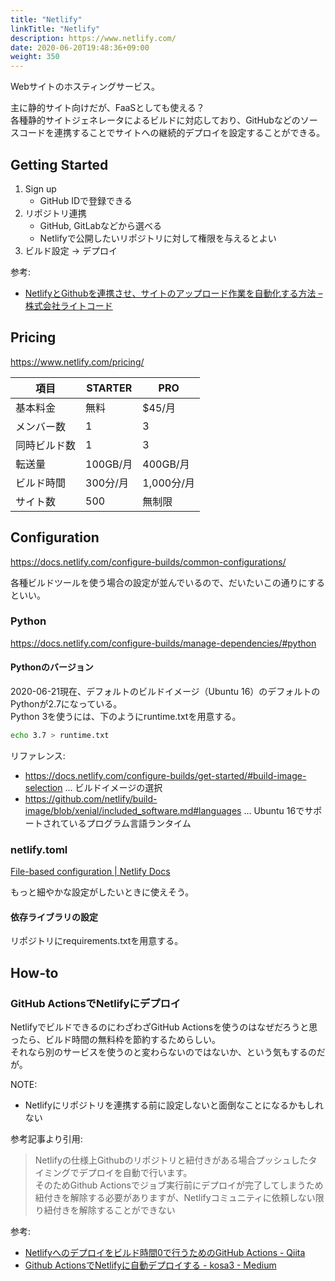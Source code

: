 ```yaml
---
title: "Netlify"
linkTitle: "Netlify"
description: https://www.netlify.com/
date: 2020-06-20T19:48:36+09:00
weight: 350
---
```


Webサイトのホスティングサービス。

主に静的サイト向けだが、FaaSとしても使える？  
各種静的サイトジェネレータによるビルドに対応しており、GitHubなどのソースコードを連携することでサイトへの継続的デプロイを設定することができる。

## Getting Started

1. Sign up
   - GitHub IDで登録できる
1. リポジトリ連携
   - GitHub, GitLabなどから選べる
   - Netlifyで公開したいリポジトリに対して権限を与えるとよい
1. ビルド設定 -> デプロイ

参考:

- [NetlifyとGithubを連携させ、サイトのアップロード作業を自動化する方法 – 株式会社ライトコード](https://rightcode.co.jp/blog/information-technology/netlify-github-up)

## Pricing

https://www.netlify.com/pricing/

 項目 | STARTER | PRO
---|---------|-----
 基本料金 | 無料 | $45/月
 メンバー数 | 1 | 3
 同時ビルド数 | 1 | 3
 転送量 | 100GB/月 | 400GB/月
 ビルド時間 | 300分/月 | 1,000分/月
 サイト数 | 500 | 無制限

## Configuration

https://docs.netlify.com/configure-builds/common-configurations/

各種ビルドツールを使う場合の設定が並んでいるので、だいたいこの通りにするといい。

### Python

https://docs.netlify.com/configure-builds/manage-dependencies/#python

#### Pythonのバージョン

2020-06-21現在、デフォルトのビルドイメージ（Ubuntu 16）のデフォルトのPythonが2.7になっている。  
Python 3を使うには、下のようにruntime.txtを用意する。

```sh
echo 3.7 > runtime.txt
```

リファレンス:

- https://docs.netlify.com/configure-builds/get-started/#build-image-selection ... ビルドイメージの選択
- https://github.com/netlify/build-image/blob/xenial/included_software.md#languages ... Ubuntu 16でサポートされているプログラム言語ランタイム

### netlify.toml

[File-based configuration | Netlify Docs](https://docs.netlify.com/configure-builds/file-based-configuration/)

もっと細やかな設定がしたいときに使えそう。

#### 依存ライブラリの設定

リポジトリにrequirements.txtを用意する。

## How-to
### GitHub ActionsでNetlifyにデプロイ

NetlifyでビルドできるのにわざわざGitHub Actionsを使うのはなぜだろうと思ったら、ビルド時間の無料枠を節約するためらしい。  
それなら別のサービスを使うのと変わらないのではないか、という気もするのだが。

NOTE:

- Netlifyにリポジトリを連携する前に設定しないと面倒なことになるかもしれない

参考記事より引用:

> Netlifyの仕様上Githubのリポジトリと紐付きがある場合プッシュしたタイミングでデプロイを自動で行います。  
そのためGithub Actionsでジョブ実行前にデプロイが完了してしまうため紐付きを解除する必要がありますが、Netlifyコミュニティに依頼しない限り紐付きを解除することができない

参考:

- [Netlifyへのデプロイをビルド時間0で行うためのGitHub Actions - Qiita](https://qiita.com/nwtgck/items/e9a355c2ccb03d8e8eb0)
- [Github ActionsでNetlifyに自動デプロイする - kosa3 - Medium](https://medium.com/@kosa3/github-actions%E3%81%A7netlify%E3%81%AB%E8%87%AA%E5%8B%95%E3%83%87%E3%83%97%E3%83%AD%E3%82%A4%E3%81%99%E3%82%8B-22ac30e02528)
